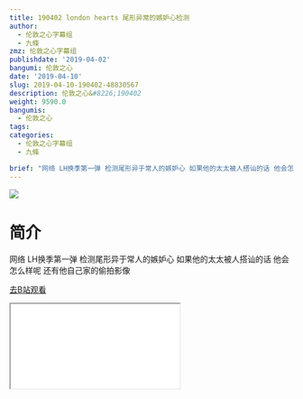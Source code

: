 ```yaml
---
title: 190402 london hearts 尾形异常的嫉妒心检测
author:
  - 伦敦之心字幕组
  - 九條
zmz: 伦敦之心字幕组
publishdate: '2019-04-02'
bangumi: 伦敦之心
date: '2019-04-10'
slug: 2019-04-10-190402-48830567
description: 伦敦之心&#8226;190402
weight: 9590.0
bangumis:
  - 伦敦之心
tags:
categories:
  - 伦敦之心字幕组
  - 九條

brief: "网络 LH换季第一弹 检测尾形异于常人的嫉妒心 如果他的太太被人搭讪的话 他会怎么样呢 还有他自己家的偷拍影像"
---
```

![](https://raw.githubusercontent.com/tcgriffith/owaraisite/master/static/tmpimg/7qLSf7T.jpg)
# 简介  
网络
LH换季第一弹 检测尾形异于常人的嫉妒心 如果他的太太被人搭讪的话 他会怎么样呢 还有他自己家的偷拍影像  

[去B站观看](https://www.bilibili.com/video/av48830567/)
<div class ="resp-container"><iframe class="testiframe" src="//player.bilibili.com/player.html?aid=48830567"", scrolling="no", allowfullscreen="true" > </iframe></div> 
